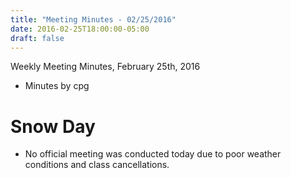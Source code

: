 ```yaml
---
title: "Meeting Minutes - 02/25/2016"
date: 2016-02-25T18:00:00-05:00
draft: false
---
```


Weekly Meeting Minutes, February 25th, 2016

- Minutes by cpg

# Snow Day

- No official meeting was conducted today due to poor weather conditions and class cancellations.
